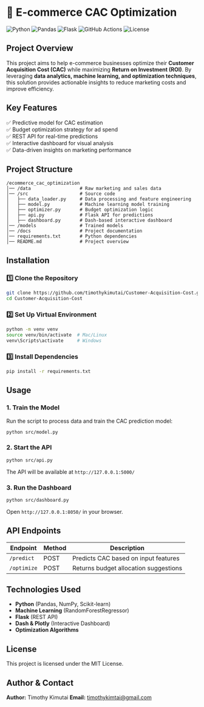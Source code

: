 # 📖 E-commerce CAC Optimization
![Python](https://img.shields.io/badge/Python-3.7%20|%203.8%20|%203.9%20|%203.10-blue?logo=python)
![Pandas](https://img.shields.io/badge/Pandas-1.x-blue?logo=pandas)
![Flask](https://img.shields.io/badge/Flask-2.x-black?logo=flask)
![GitHub Actions](https://github.com/timothykimutai/Customer-Acquisition-Cost/workflows/main.yml/badge.svg)
![License](https://img.shields.io/badge/License-MIT-green)

## **Project Overview**
This project aims to help e-commerce businesses optimize their **Customer Acquisition Cost (CAC)** while maximizing **Return on Investment (ROI)**. By leveraging **data analytics, machine learning, and optimization techniques**, this solution provides actionable insights to reduce marketing costs and improve efficiency.

## **Key Features**
✅ Predictive model for CAC estimation  
✅ Budget optimization strategy for ad spend  
✅ REST API for real-time predictions  
✅ Interactive dashboard for visual analysis  
✅ Data-driven insights on marketing performance  

## **Project Structure**
```
/ecommerce_cac_optimization
│── /data                  # Raw marketing and sales data
│── /src                   # Source code
│   ├── data_loader.py     # Data processing and feature engineering
│   ├── model.py           # Machine learning model training
│   ├── optimizer.py       # Budget optimization logic
│   ├── api.py             # Flask API for predictions
│   ├── dashboard.py       # Dash-based interactive dashboard
│── /models                # Trained models
│── /docs                  # Project documentation
│── requirements.txt       # Python dependencies
│── README.md              # Project overview
```

## **Installation**
### 1️⃣ Clone the Repository
```bash
git clone https://github.com/timothykimutai/Customer-Acquisition-Cost.git
cd Customer-Acquisition-Cost
```
### 2️⃣ Set Up Virtual Environment
```bash
python -m venv venv
source venv/bin/activate  # Mac/Linux
venv\Scripts\activate     # Windows
```
### 3️⃣ Install Dependencies
```bash
pip install -r requirements.txt
```

## **Usage**
### **1. Train the Model**
Run the script to process data and train the CAC prediction model:
```bash
python src/model.py
```
### **2. Start the API**
```bash
python src/api.py
```
The API will be available at `http://127.0.0.1:5000/`

### **3. Run the Dashboard**
```bash
python src/dashboard.py
```
Open `http://127.0.0.1:8050/` in your browser.

## **API Endpoints**
| Endpoint      | Method | Description |
|--------------|--------|-------------|
| `/predict`   | POST   | Predicts CAC based on input features |
| `/optimize`  | POST   | Returns budget allocation suggestions |

## **Technologies Used**
- **Python** (Pandas, NumPy, Scikit-learn)
- **Machine Learning** (RandomForestRegressor)
- **Flask** (REST API)
- **Dash & Plotly** (Interactive Dashboard)
- **Optimization Algorithms**

## **License**
This project is licensed under the MIT License.

## **Author & Contact**
**Author:** Timothy Kimutai 
**Email:** timothykimtai@gmail.com


